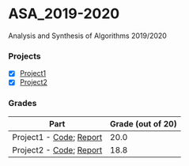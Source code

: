 # ASA_2019-2020
Analysis and Synthesis of Algorithms 2019/2020

### Projects

- [x] [Project1](Proj1/docs/Enunciado1.pdf)
- [x] [Project2](Proj2/docs/Enunciado2.pdf)

### Grades

| Part                              | Grade (out of 20) |
| --------------------------------- | ----------------- |
| Project1 - [Code](Proj1/Project1.cpp); [Report](Proj1/docs/Relatório-tp003.pdf)    | 20.0              |
| Project2 - [Code](https://github.com/catasofia/Analysis-and-Synthesis-of-Algorithms/blob/master/Proj2/otherVersions/New_ButInproved.cpp); [Report](Proj2/docs/RelatorioTP003.pdf)    | 18.8              |

